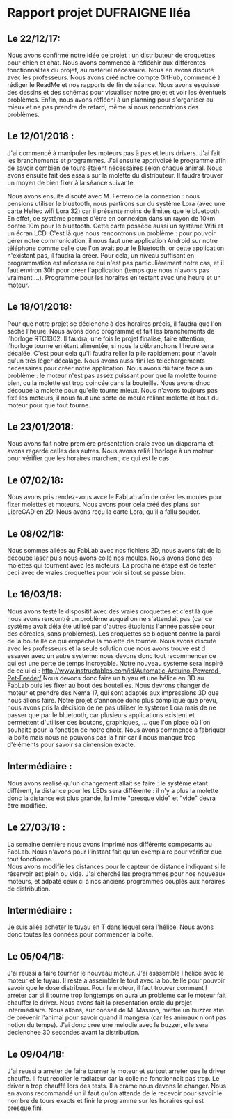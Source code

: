 # Rapport projet DUFRAIGNE Iléa

## Le 22/12/17:
Nous avons confirmé notre idée de projet : un distributeur de croquettes pour chien et chat.
Nous avons commencé à réfléchir aux différentes fonctionnalités du projet, au matériel nécessaire. Nous en avons discuté avec les professeurs. 
Nous avons créé notre compte GitHub, commencé à rédiger le ReadMe et nos rapports de fin de séance.
Nous avons esquissé des dessins et des schémas pour visualiser notre projet et voir les éventuels problèmes.
Enfin, nous avons réfléchi à un planning pour s'organiser au mieux et ne pas prendre de retard, même si nous rencontrions des problèmes.

## Le 12/01/2018 : 
J'ai commencé à manipuler les moteurs pas à pas et leurs drivers. J'ai fait les branchements et programmes. J'ai ensuite apprivoisé le programme afin de savoir combien de tours étaient nécessaires selon chaque animal.
Nous avons ensuite fait des essais sur la molette du distributeur. Il faudra trouver un moyen de bien fixer à la séance suivante.

Nous avons ensuite discuté avec M. Ferrero de la connexion : nous pensions utiliser le bluetooth, nous partirons sur du système Lora (avec une carte Heltec wifi Lora 32) car il présente moins de limites que le bluetooth. En effet, ce système permet d'être en connexion dans un rayon de 10km contre 10m pour le bluetooth. Cette carte possède aussi un système Wifi et un écran LCD.
C'est là que nous rencontrons un problème : pour pouvoir gérer notre communication, il nous faut une application Android sur notre téléphone comme celle que l'on avait pour le Bluetooth, or cette application n'existant pas, il faudra la créer. Pour cela, un niveau suffisant en programmation est nécessaire qui n'est pas particulièrement notre cas, et il faut environ 30h pour créer l'application (temps que nous n'avons pas vraiment ...).
Programme pour les horaires en testant avec une heure et un moteur.
 

## Le 18/01/2018:
Pour que notre projet se déclenche à des horaires précis, il faudra que l'on sache l'heure.
Nous avons donc programmé et fait les branchements de l'horloge RTC1302. Il faudra, une fois le projet finalisé, faire attention, l'horloge tourne en étant alimentée, si nous la débranchons l'heure sera décalée. C'est pour cela qu'il faudra relier la pile rapidement pour n'avoir qu'un trés léger décalage.
Nous avons aussi fini les téléchargements nécessaires pour créer notre application. 
Nous avons dû faire face à un problème : le moteur n'est pas assez puissant pour que la molette tourne bien, ou la molette est trop coincée dans la bouteille. Nous avons dnoc découpé la molette pour qu'elle tourne mieux. Nous n'avons toujours pas fixé les moteurs, il nous faut une sorte de moule reliant molette et bout du moteur pour que tout tourne.

## Le 23/01/2018:
Nous avons fait notre première présentation orale avec un diaporama et avons regardé celles des autres.
Nous avons relié l'horloge à un moteur pour vérifier que les horaires marchent, ce qui est le cas.

## Le 07/02/18:
Nous avons pris rendez-vous avce le FabLab afin de créer les moules pour fixer molettes et moteurs. Nous avons pour cela créé des plans sur LibreCAD en 2D.
Nous avons reçu la carte Lora, qu'il a fallu souder.

## Le 08/02/18:
Nous sommes allées au FabLab avec nos fichiers 2D, nous avons fait de la découpe laser puis nous avons collé nos moules. Nous avons donc des molettes qui tournent avec les moteurs. La prochaine étape est de tester ceci avec de vraies croquettes pour voir si tout se passe bien.

## Le 16/03/18: 
Nous avons testé le dispositif avec des vraies croquettes et c'est là que nous avons rencontré un problème auquel on ne s'attendait pas (car ce système avait déja été utilisé par d'autres étudiants l'année passée pour des céréales, sans problèmes). Les croquettes se bloquent contre la paroi de la bouteille ce qui empêche la molette de tourner. 
Nous avons discuté avec les professeurs et la seule solution que nous avons trouve est d essayer avec un autre systeme: nous devons donc tout recommencer ce qui est une perte de temps incroyable. Notre nouveau systeme sera inspiré de celui ci : http://www.instructables.com/id/Automatic-Arduino-Powered-Pet-Feeder/ 
Nous devons donc faire un tuyau et une hélice en 3D au FabLab puis les fixer au bout des bouteilles. Nous devrons changer de moteur et prendre des Nema 17, qui sont adaptés aux impressions 3D que nous allons faire.
Notre projet s'annonce donc plus compliqué que prevu, nous avons pris la décision de ne pas utiliser le systeme Lora mais de ne passer que par le bluetooth, car plusieurs applications existent et permettent d'utiliser des boutons, graphiques, ... que l'on place où l'on souhaite pour la fonction de notre choix.
Nous avons commencé a fabriquer la boîte mais nous ne pouvons pas la finir car il nous manque trop d'éléments pour savoir sa dimension exacte.

## Intermédiaire :
Nous avons réalisé qu'un changement allait se faire : le système étant différent, la distance pour les LEDs sera différente : il n'y a plus la molette donc la distance est plus grande, la limite "presque vide" et "vide" devra être modifiée.

## Le 27/03/18 :
La semaine dernière nous avons imprimé nos différents composants au FabLab. Nous n'avons pour l'instant fait qu'un exemplaire pour vérifier que tout fonctionne.  
Nous avons modifié les distances pour le capteur de distance indiquant si le réservoir est plein ou vide.
J'ai cherché les programmes pour nos nouveaux moteurs, et adpaté ceux ci à nos anciens programmes couplés aux horaires de distribution.

## Intermédiaire : 
Je suis allée acheter le tuyau en T dans lequel sera l'hélice. Nous avons donc toutes les données pour commencer la boîte.

## Le 05/04/18:
J'ai reussi a faire tourner le nouveau moteur. J'ai asssemble l helice avec le moteur et le tuyau. Il reste a assembler le tout avec la bouteille pour pouvoir savoir quelle dose distribuer. 
Pour le moteur, il faut trouver comment l arreter car si il tourne trop longtemps on aura un probleme car le moteur fait chauffer le driver. 
Nous avons fait la presentation orale du projet intermédiaire. 
Nous allons, sur conseil de M. Masson, mettre un buzzer afin de prévenir l'animal pour savoir quand il mangera (car les animaux n'ont pas notion du temps). J'ai donc cree une melodie avec le buzzer, elle sera declenchee 30 secondes avant la distribution.

## Le 09/04/18:
J'ai reussi a arreter de faire tourner le moteur et surtout arreter que le driver chauffe. 
Il faut recoller le radiateur car la colle ne fonctionnait pas trop. 
Le driver a trop chauffé lors des tests. Il a crame nous devons le changer. Nous en avons recommandé un il faut qu'on attende de le recevoir pour savoir le nombre de tours exacts et finir le programme sur les horaires qui est presque fini. 
